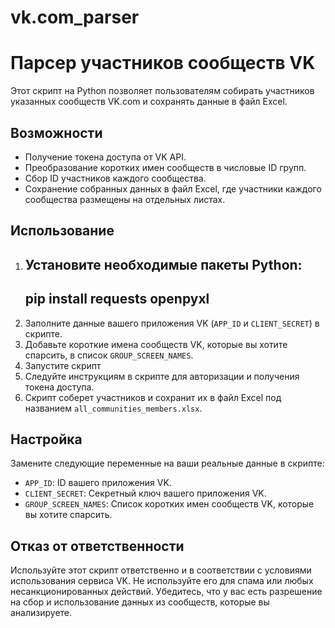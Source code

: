 # vk.com_parser
# Парсер участников сообществ VK

Этот скрипт на Python позволяет пользователям собирать участников указанных сообществ VK.com и сохранять данные в файл Excel.

## Возможности
- Получение токена доступа от VK API.
- Преобразование коротких имен сообществ в числовые ID групп.
- Сбор ID участников каждого сообщества.
- Сохранение собранных данных в файл Excel, где участники каждого сообщества размещены на отдельных листах.

## Использование
1. Установите необходимые пакеты Python:
   ---
   pip install requests openpyxl
   ---
2. Заполните данные вашего приложения VK (`APP_ID` и `CLIENT_SECRET`) в скрипте.
3. Добавьте короткие имена сообществ VK, которые вы хотите спарсить, в список `GROUP_SCREEN_NAMES`.
4. Запустите скрипт
5. Следуйте инструкциям в скрипте для авторизации и получения токена доступа.
6. Скрипт соберет участников и сохранит их в файл Excel под названием `all_communities_members.xlsx`.

## Настройка
Замените следующие переменные на ваши реальные данные в скрипте:
- `APP_ID`: ID вашего приложения VK.
- `CLIENT_SECRET`: Секретный ключ вашего приложения VK.
- `GROUP_SCREEN_NAMES`: Список коротких имен сообществ VK, которые вы хотите спарсить.

## Отказ от ответственности
Используйте этот скрипт ответственно и в соответствии с условиями использования сервиса VK. Не используйте его для спама или любых несанкционированных действий. Убедитесь, что у вас есть разрешение на сбор и использование данных из сообществ, которые вы анализируете.
